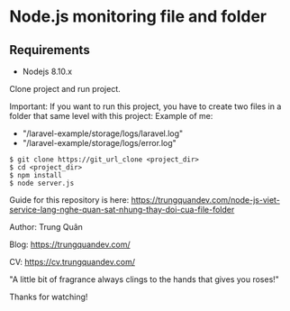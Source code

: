 # Node.js monitoring file and folder

## Requirements

* Nodejs 8.10.x

Clone project and run project.

Important: If you want to run this project, you have to create two files in a folder that same level with this project:
Example of me:
- "/laravel-example/storage/logs/laravel.log"
- "/laravel-example/storage/logs/error.log"

```
$ git clone https://git_url_clone <project_dir>
$ cd <project_dir>
$ npm install
$ node server.js
```

Guide for this repository is here:
https://trungquandev.com/node-js-viet-service-lang-nghe-quan-sat-nhung-thay-doi-cua-file-folder

Author: Trung Quân

Blog: https://trungquandev.com/

CV: https://cv.trungquandev.com/

"A little bit of fragrance always clings to the hands that gives you roses!"

Thanks for watching!
